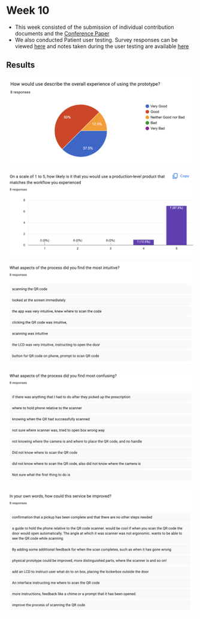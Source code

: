 # Week 10

- This week consisted of the submission of individual contribution documents and the [Conference Paper](../conference-paper.md)
- We also conducted Patient user testing. Survey responses can be viewed [here](https://docs.google.com/forms/d/1DXj8N0iFc0wadssu3n4uaHvFv_khjRrkxsGTI6ct0BE/edit#responses) and notes taken during the user testing are available [here](./patient-user-testing-notes.md)

## Results

![results 1](./p1.png)

![results 2](./p2.png)

![results 3](./p3.png)

![results 4](./p4.png)

![results 5](./p5.png)
